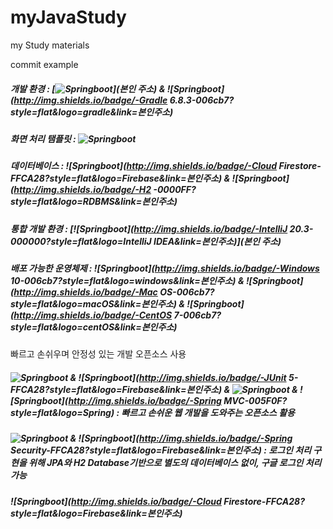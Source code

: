 # myJavaStudy
my Study materials 

commit example

##### 개발 환경 :  [![Springboot](http://img.shields.io/badge/-Springboot2.4.5-000000?style=flat&logo=springboot&link=본인주소)](본인 주소) & ![Springboot](http://img.shields.io/badge/-Gradle 6.8.3-006cb7?style=flat&logo=gradle&link=본인주소)

##### 화면 처리 탬플릿 : ![Springboot](http://img.shields.io/badge/-Thymeleaf-005F0F?style=flat&logo=Thymeleaf&link=본인주소)

##### 데이터베이스 : ![Springboot](http://img.shields.io/badge/-Cloud Firestore-FFCA28?style=flat&logo=Firebase&link=본인주소) & ![Springboot](http://img.shields.io/badge/-H2 -0000FF?style=flat&logo=RDBMS&link=본인주소)

##### 통합 개발 환경 :  [![Springboot](http://img.shields.io/badge/-IntelliJ 20.3-000000?style=flat&logo=IntelliJ IDEA&link=본인주소)](본인 주소)

##### 배포 가능한 운영체제 : ![Springboot](http://img.shields.io/badge/-Windows 10-006cb7?style=flat&logo=windows&link=본인주소) &  ![Springboot](http://img.shields.io/badge/-Mac OS-006cb7?style=flat&logo=macOS&link=본인주소) & ![Springboot](http://img.shields.io/badge/-CentOS 7-006cb7?style=flat&logo=centOS&link=본인주소)

##### 

빠르고 손쉬우며 안정성 있는 개발 오픈소스 사용

#####  ![Springboot](http://img.shields.io/badge/-BootStrap-FFCA28?style=flat&logo=Firebase&link=본인주소) & ![Springboot](http://img.shields.io/badge/-JUnit 5-FFCA28?style=flat&logo=Firebase&link=본인주소) & ![Springboot](http://img.shields.io/badge/-DevTools-FFCA28?style=flat&logo=Firebase&link=본인주소)  & ![Springboot](http://img.shields.io/badge/-Spring MVC-005F0F?style=flat&logo=Spring) : 빠르고 손쉬운 웹 개발을 도와주는 오픈소스 활용

#####  ![Springboot](http://img.shields.io/badge/-JPA-FFCA28?style=flat&logo=Firebase&link=본인주소) & ![Springboot](http://img.shields.io/badge/-Spring Security-FFCA28?style=flat&logo=Firebase&link=본인주소)    : 로그인 처리 구현을 위해 JPA와 H2 Database기반으로 별도의 데이터베이스 없이, 구글 로그인 처리 가능

#####  ![Springboot](http://img.shields.io/badge/-Cloud Firestore-FFCA28?style=flat&logo=Firebase&link=본인주소)
